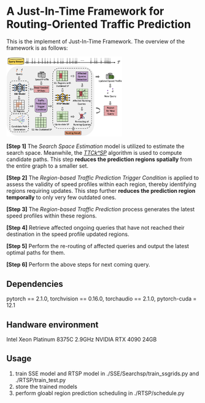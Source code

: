 # A Just-In-Time Framework for Routing-Oriented Traffic Prediction

This is the implement of Just-In-Time Framework. The overview of the framework is as follows:

<img src="framework.jpg" width="60%">

**[Step 1]** The *Search Space Estimation* model is utilized to estimate the search space. Meanwhile, the [*TTCkⁿSP*](https://github.com/edenjing/TTCKnSP) algorithm is used to compute candidate paths. This step __reduces the prediction regions spatially__ from the entire graph to a smaller set.

**[Step 2]** The *Region-based Traffic Prediction Trigger Condition* is applied to assess the validity of speed profiles within each region, thereby identifying regions requiring updates. This step further __reduces the prediction region temporally__ to only very few outdated ones.

**[Step 3]** The *Region-based Traffic Prediction* process generates the latest speed profiles within these regions.

**[Step 4]** Retrieve affected ongoing queries that have not reached their destination in the speed profile updated regions.

**[Step 5]** Perform the re-routing of affected queries and output the latest optimal paths for them.

**[Step 6]** Perform the above steps for next coming query.

## Dependencies
pytorch == 2.1.0, torchvision == 0.16.0, torchaudio == 2.1.0, pytorch-cuda = 12.1

## Handware environment
Intel Xeon Platinum 8375C 2.9GHz NVIDIA RTX 4090 24GB

## Usage
1. train SSE model and RTSP model in ./SSE/Searchsp/train_ssgrids.py and ./RTSP/train_test.py 
3. store the trained models
4. perform gloabl region prediction scheduling in ./RTSP/schedule.py
